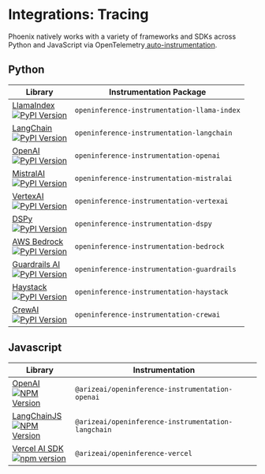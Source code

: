 # Integrations: Tracing

Phoenix natively works with a variety of frameworks and SDKs across Python and JavaScript via OpenTelemetry[ auto-instrumentation](../how-to-tracing/instrumentation/).

## Python

<table data-view="cards" data-full-width="true"><thead><tr><th>Library</th><th>Instrumentation Package</th></tr></thead><tbody><tr><td><a href="llamaindex.md">LlamaIndex</a><br><a href="https://pypi.python.org/pypi/openinference-instrumentation-llama-index"><img src="https://camo.githubusercontent.com/f9b5663c14435cd2e280675aee8a86f23b1802679514ddbd9cd6d7b5e5d51a06/68747470733a2f2f696d672e736869656c64732e696f2f707970692f762f6f70656e696e666572656e63652d696e737472756d656e746174696f6e2d6c6c616d612d696e6465782e737667" alt="PyPI Version"></a></td><td><code>openinference-instrumentation-llama-index</code></td></tr><tr><td><a href="langchain.md">LangChain</a><br><a href="https://pypi.python.org/pypi/openinference-instrumentation-langchain"><img src="https://camo.githubusercontent.com/17d2c9f2d42d6dd80a5e0defeed3d7d346444231761194d328e9f21b57c18eae/68747470733a2f2f696d672e736869656c64732e696f2f707970692f762f6f70656e696e666572656e63652d696e737472756d656e746174696f6e2d6c616e67636861696e2e737667" alt="PyPI Version"></a></td><td><code>openinference-instrumentation-langchain</code></td></tr><tr><td><a href="openai.md">OpenAI</a><br><a href="https://pypi.python.org/pypi/openinference-instrumentation-openai"><img src="https://camo.githubusercontent.com/bb515c29aa0ef45bff47e0510f59ed6701c43457a90d574f537e43c24de9d80f/68747470733a2f2f696d672e736869656c64732e696f2f707970692f762f6f70656e696e666572656e63652d696e737472756d656e746174696f6e2d6f70656e61692e737667" alt="PyPI Version"></a></td><td><code>openinference-instrumentation-openai</code></td></tr><tr><td><a href="mistralai.md">MistralAI</a><br><a href="https://pypi.python.org/pypi/openinference-instrumentation-mistralai"><img src="https://img.shields.io/pypi/v/openinference-instrumentation-mistralai.svg" alt="PyPI Version"></a></td><td><code>openinference-instrumentation-mistralai</code></td></tr><tr><td><a href="vertexai.md">VertexAI</a><br><a href="https://pypi.python.org/pypi/openinference-instrumentation-vertexai"><img src="https://img.shields.io/pypi/v/openinference-instrumentation-vertexai.svg" alt="PyPI Version"></a></td><td><code>openinference-instrumentation-vertexai</code></td></tr><tr><td><a href="dspy.md">DSPy</a><br><a href="https://pypi.python.org/pypi/openinference-instrumentation-dspy"><img src="https://camo.githubusercontent.com/414d13608ed7dd45f47e813034d6934993bcb49394a51910fa2f037efb4cd891/68747470733a2f2f696d672e736869656c64732e696f2f707970692f762f6f70656e696e666572656e63652d696e737472756d656e746174696f6e2d647370792e737667" alt="PyPI Version"></a></td><td><code>openinference-instrumentation-dspy</code></td></tr><tr><td><a href="bedrock.md">AWS Bedrock</a><br><a href="https://pypi.python.org/pypi/openinference-instrumentation-bedrock"><img src="https://camo.githubusercontent.com/98735a9c821fdb27bf3c29ccf513af8de1fba8878bd6e424ee42f8c971df1afe/68747470733a2f2f696d672e736869656c64732e696f2f707970692f762f6f70656e696e666572656e63652d696e737472756d656e746174696f6e2d626564726f636b2e737667" alt="PyPI Version"></a></td><td><code>openinference-instrumentation-bedrock</code></td></tr><tr><td><a href="guardrails-ai.md">Guardrails AI</a><br><a href="https://pypi.python.org/pypi/openinference-instrumentation-guardrails"><img src="https://camo.githubusercontent.com/fbba6ad45f756d6462e339845e56819ac4534f2452821b69bdbc00cf97ff7d37/68747470733a2f2f696d672e736869656c64732e696f2f707970692f762f6f70656e696e666572656e63652d696e737472756d656e746174696f6e2d67756172647261696c732e737667" alt="PyPI Version"></a></td><td><code>openinference-instrumentation-guardrails</code></td></tr><tr><td><a href="haystack.md">Haystack</a><br><a href="https://pypi.python.org/pypi/openinference-instrumentation-haystack"><img src="https://camo.githubusercontent.com/1510028cbddc467a96cd828d612b45d68708048fa7cc3a4366f86c8003b7afa3/68747470733a2f2f696d672e736869656c64732e696f2f707970692f762f6f70656e696e666572656e63652d696e737472756d656e746174696f6e2d686179737461636b2e737667" alt="PyPI Version"></a></td><td><code>openinference-instrumentation-haystack</code></td></tr><tr><td><a href="crewai.md">CrewAI</a><br><a href="https://pypi.python.org/pypi/openinference-instrumentation-crewai"><img src="https://camo.githubusercontent.com/1b7366ec421ff76a6570fc0d150c5d7531b6f63e814086fa4eebc7385e1d7929/68747470733a2f2f696d672e736869656c64732e696f2f707970692f762f6f70656e696e666572656e63652d696e737472756d656e746174696f6e2d6372657761692e737667" alt="PyPI Version"></a></td><td><code>openinference-instrumentation-crewai</code></td></tr></tbody></table>

## Javascript

<table data-view="cards" data-full-width="true"><thead><tr><th>Library</th><th>Instrumentation</th></tr></thead><tbody><tr><td><a href="openai-node-sdk.md">OpenAI</a><br><a href="https://www.npmjs.com/package/@arizeai/openinference-instrumentation-openai"><img src="https://camo.githubusercontent.com/e8d7d683994696e16d7620368f72a71929485bbfaad93848edfa813f631d53e2/68747470733a2f2f696d672e736869656c64732e696f2f6e706d2f762f406172697a6561692f6f70656e696e666572656e63652d696e737472756d656e746174696f6e2d6f70656e6169" alt="NPM Version"></a></td><td><code>@arizeai/openinference-instrumentation-openai</code></td></tr><tr><td><a href="langchain.js.md">LangChainJS</a><br><a href="https://www.npmjs.com/package/@arizeai/openinference-instrumentation-langchain"><img src="https://camo.githubusercontent.com/912ca8ba7ef3b95aa08428c9369caa333f0ff5b016a2cf0b017051ebdf2c499b/68747470733a2f2f696d672e736869656c64732e696f2f6e706d2f762f406172697a6561692f6f70656e696e666572656e63652d696e737472756d656e746174696f6e2d6c616e67636861696e" alt="NPM Version"></a></td><td><code>@arizeai/openinference-instrumentation-langchain</code></td></tr>
<tr><td><a href="vercel-ai-sdk.md">Vercel AI SDK</a><br><a href="https://www.npmjs.com/package/@arizeai/openinference-vercel"><img src="https://camo.githubusercontent.com/61ae020393e953bff8d6d3f60131b74db0d78077ee7a18384ac4928249e3efc5/68747470733a2f2f62616467652e667572792e696f2f6a732f406172697a6561692532466f70656e696e666572656e63652d76657263656c2e737667" alt="npm version" data-canonical-src="https://badge.fury.io/js/@arizeai%2Fopeninference-vercel.svg" style="max-width: 100%;"></a></td><td><code>@arizeai/openinference-vercel</code></td></tr></tbody></table>
